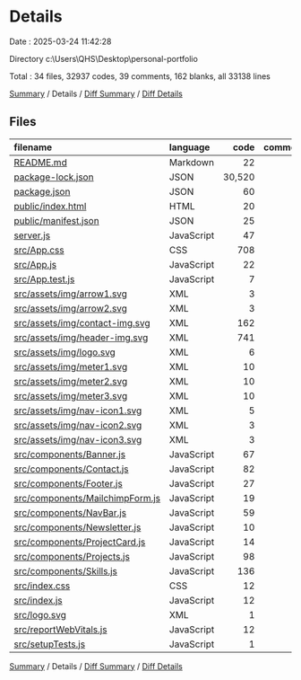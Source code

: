 # Details

Date : 2025-03-24 11:42:28

Directory c:\\Users\\QHS\\Desktop\\personal-portfolio

Total : 34 files,  32937 codes, 39 comments, 162 blanks, all 33138 lines

[Summary](results.md) / Details / [Diff Summary](diff.md) / [Diff Details](diff-details.md)

## Files
| filename | language | code | comment | blank | total |
| :--- | :--- | ---: | ---: | ---: | ---: |
| [README.md](/README.md) | Markdown | 22 | 0 | 15 | 37 |
| [package-lock.json](/package-lock.json) | JSON | 30,520 | 0 | 1 | 30,521 |
| [package.json](/package.json) | JSON | 60 | 0 | 1 | 61 |
| [public/index.html](/public/index.html) | HTML | 20 | 23 | 1 | 44 |
| [public/manifest.json](/public/manifest.json) | JSON | 25 | 0 | 1 | 26 |
| [server.js](/server.js) | JavaScript | 47 | 1 | 5 | 53 |
| [src/App.css](/src/App.css) | CSS | 708 | 8 | 49 | 765 |
| [src/App.js](/src/App.js) | JavaScript | 22 | 0 | 3 | 25 |
| [src/App.test.js](/src/App.test.js) | JavaScript | 7 | 0 | 2 | 9 |
| [src/assets/img/arrow1.svg](/src/assets/img/arrow1.svg) | XML | 3 | 0 | 1 | 4 |
| [src/assets/img/arrow2.svg](/src/assets/img/arrow2.svg) | XML | 3 | 0 | 1 | 4 |
| [src/assets/img/contact-img.svg](/src/assets/img/contact-img.svg) | XML | 162 | 0 | 1 | 163 |
| [src/assets/img/header-img.svg](/src/assets/img/header-img.svg) | XML | 741 | 0 | 1 | 742 |
| [src/assets/img/logo.svg](/src/assets/img/logo.svg) | XML | 6 | 0 | 1 | 7 |
| [src/assets/img/meter1.svg](/src/assets/img/meter1.svg) | XML | 10 | 0 | 1 | 11 |
| [src/assets/img/meter2.svg](/src/assets/img/meter2.svg) | XML | 10 | 0 | 1 | 11 |
| [src/assets/img/meter3.svg](/src/assets/img/meter3.svg) | XML | 10 | 0 | 1 | 11 |
| [src/assets/img/nav-icon1.svg](/src/assets/img/nav-icon1.svg) | XML | 5 | 0 | 1 | 6 |
| [src/assets/img/nav-icon2.svg](/src/assets/img/nav-icon2.svg) | XML | 3 | 0 | 1 | 4 |
| [src/assets/img/nav-icon3.svg](/src/assets/img/nav-icon3.svg) | XML | 3 | 0 | 1 | 4 |
| [src/components/Banner.js](/src/components/Banner.js) | JavaScript | 67 | 0 | 8 | 75 |
| [src/components/Contact.js](/src/components/Contact.js) | JavaScript | 82 | 0 | 7 | 89 |
| [src/components/Footer.js](/src/components/Footer.js) | JavaScript | 27 | 0 | 2 | 29 |
| [src/components/MailchimpForm.js](/src/components/MailchimpForm.js) | JavaScript | 19 | 0 | 3 | 22 |
| [src/components/NavBar.js](/src/components/NavBar.js) | JavaScript | 59 | 0 | 8 | 67 |
| [src/components/Newsletter.js](/src/components/Newsletter.js) | JavaScript | 10 | 0 | 7 | 17 |
| [src/components/ProjectCard.js](/src/components/ProjectCard.js) | JavaScript | 14 | 0 | 2 | 16 |
| [src/components/Projects.js](/src/components/Projects.js) | JavaScript | 98 | 0 | 5 | 103 |
| [src/components/Skills.js](/src/components/Skills.js) | JavaScript | 136 | 0 | 23 | 159 |
| [src/index.css](/src/index.css) | CSS | 12 | 0 | 2 | 14 |
| [src/index.js](/src/index.js) | JavaScript | 12 | 3 | 3 | 18 |
| [src/logo.svg](/src/logo.svg) | XML | 1 | 0 | 0 | 1 |
| [src/reportWebVitals.js](/src/reportWebVitals.js) | JavaScript | 12 | 0 | 2 | 14 |
| [src/setupTests.js](/src/setupTests.js) | JavaScript | 1 | 4 | 1 | 6 |

[Summary](results.md) / Details / [Diff Summary](diff.md) / [Diff Details](diff-details.md)
